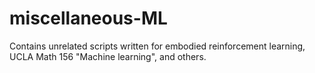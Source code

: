 # miscellaneous-ML
Contains unrelated scripts written for embodied reinforcement learning, UCLA Math 156 "Machine learning", and others.
